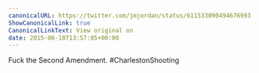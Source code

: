 ```yaml
---
canonicalURL: https://twitter.com/jmjordan/status/611533090494676993
ShowCanonicalLink: true
CanonicalLinkText: View original on
date: 2015-06-18T13:57:05+00:00
---
```

Fuck the Second Amendment. #CharlestonShooting